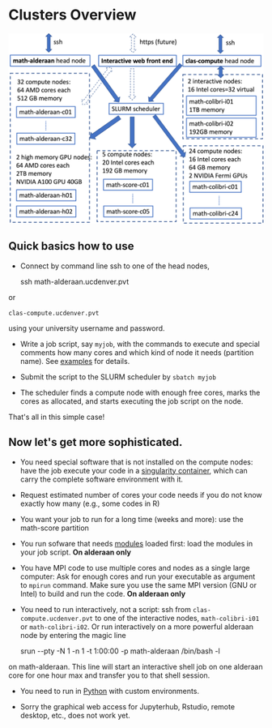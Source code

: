 # Clusters Overview
![cluster](img/cluster.png)
## Quick basics how to use

* Connect by command line ssh to one of the head nodes,  

    ssh math-alderaan.ucdenver.pvt       
    
or  

    clas-compute.ucdenver.pvt  

using your university username and password. 

* Write a job script, say `myjob`, with the commands to execute and special comments how many cores and which kind of node it needs (partition name). See [examples](../examples) for details.

* Submit the script to the SLURM scheduler by `sbatch myjob` 
 
* The scheduler finds a compute node with enough free cores, marks the cores as allocated, and starts executing the job script on the node.

That's all in this simple case!  

## Now let's get more sophisticated.

* You need special software that is not installed on the compute nodes: have the job execute your code in a [singularity container](../singularity), which can carry the complete software environment with it.

* Request estimated number of cores your code needs if you do not know exactly how many (e.g., some codes in R)

* You want your job to run for a long time (weeks and more): use the math-score partition 

* You run sofware that needs [modules](../modules) loaded first: load the modules in your job script. **On alderaan only**

* You have MPI code to use multiple cores and nodes as a single large computer: Ask for enough cores and run your executable as argument to `mpirun` command. Make sure you use the same MPI version (GNU or Intel) to build and run the code. **On alderaan only**

* You need to run interactively, not a script: ssh from `clas-compute.ucdenver.pvt`
to one of the interactive nodes, `math-colibri-i01` or `math-colibri-i02`. Or run
interactively on a more powerful alderaan node by entering the magic line 

    srun --pty -N 1 -n 1 -t 1:00:00 -p math-alderaan /bin/bash -l 
    
on math-alderaan. This line will start an interactive shell job on one alderaan
core for one hour max and transfer you to that shell session.
    
* You need to run in [Python](../python) with custom environments.

* Sorry the graphical web access for Jupyterhub, Rstudio, remote desktop, etc., does not work yet.

